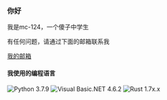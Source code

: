 ### 你好

我是mc-124，一个傻子中学生

有任何问题，请通过下面的邮箱联系我

[我的邮箱](mailto:3148608965@qq.com)

#### 我使用的编程语言

![Python 3.7.9](https://img.shields.io/badge/Python_3.7.9-3d7aab?style=for-the-badge&logo=python&logoColor=ffffff) ![Visual Basic.NET 4.6.2](https://img.shields.io/badge/visual_basic.net_4.6.2-5a2c8f?style=for-the-badge&logo=visualbasic&logoColor=ffffff) ![Rust 1.7x.x](https://img.shields.io/badge/rust_1.7x-c92b2b?style=for-the-badge&logo=rust&logoColor=000000)
